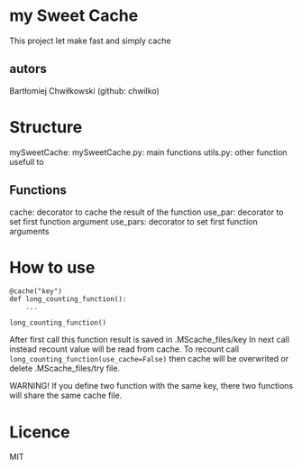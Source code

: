 # my Sweet Cache
This project let make fast and simply cache 

## autors
Bartłomiej Chwiłkowski (github: chwilko)


# Structure
mySweetCache:
    mySweetCache.py:
        main functions
    utils.py:
        other function usefull to 


## Functions 

cache:
    decorator to cache the result of the function
use_par:
    decorator to set first function argument
use_pars:
    decorator to set first function arguments

# How to use

```python3
@cache("key")
def long_counting_function():
    ...

long_counting_function()
```

After first call this function result is saved in .MScache_files/key
In next call instead recount value will be read from cache.
To recount call `long_counting_function(use_cache=False)` then cache will be overwrited
or delete .MScache_files/try file.

WARNING!
If you define two function with the same key, there two functions will share the same cache file.



# Licence
MIT
